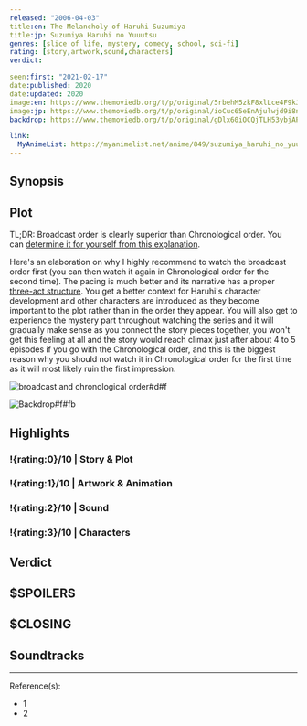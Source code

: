 ```yaml
---
released: "2006-04-03"
title:en: The Melancholy of Haruhi Suzumiya
title:jp: Suzumiya Haruhi no Yuuutsu
genres: [slice of life, mystery, comedy, school, sci-fi]
rating: [story,artwork,sound,characters]
verdict:

seen:first: "2021-02-17"
date:published: 2020
date:updated: 2020
image:en: https://www.themoviedb.org/t/p/original/5rbehM5zkF8xlLce4F9kJZWhqmU.jpg
image:jp: https://www.themoviedb.org/t/p/original/ioCuc65eEnAjulwjd9i8nOuIcRV.jpg
backdrop: https://www.themoviedb.org/t/p/original/gDlx60iOCQjTLH53ybjAPOUyVIp.jpg

link:
  MyAnimeList: https://myanimelist.net/anime/849/suzumiya_haruhi_no_yuuutsu, https://myanimelist.net/anime/4382/Suzumiya_Haruhi_no_Yuuutsu_2009/
---
```



## Synopsis

## Plot

<!-- TODO: explain ways to watch -->

TL;DR: Broadcast order is clearly superior than Chronological order. You can [determine it for yourself from this explanation](https://www.reddit.com/r/anime/comments/1w8ggp/wanting_to_watch_the_melancholy_of_haruhi_suzumiya/cezq5xx).

Here's an elaboration on why I highly recommend to watch the broadcast order first (you can then watch it again in Chronological order for the second time). The pacing is much better and its narrative has a proper [three-act structure](https://en.wikipedia.org/wiki/Three-act_structure). You get a better context for Haruhi's character development and other characters are introduced as they become important to the plot rather than in the order they appear. You will also get to experience the mystery part throughout watching the series and it will gradually make sense as you connect the story pieces together, you won't get this feeling at all and the story would reach climax just after about 4 to 5 episodes if you go with the Chronological order, and this is the biggest reason why you should not watch it in Chronological order for the first time as it will most likely ruin the first impression.

![broadcast and chronological order#d#f](https://i.imgur.com/CMaAuPB.png "Infographic on how to watch Haruhi")

![Backdrop#f#fb](https://www.themoviedb.org/t/p/original/gDlx60iOCQjTLH53ybjAPOUyVIp.jpg "Source: TMDB")

## Highlights

### !{rating:0}/10 | Story & Plot

### !{rating:1}/10 | Artwork & Animation

### !{rating:2}/10 | Sound

### !{rating:3}/10 | Characters

## Verdict

## $SPOILERS

## $CLOSING

## Soundtracks

***
Reference(s):

- 1
- 2
